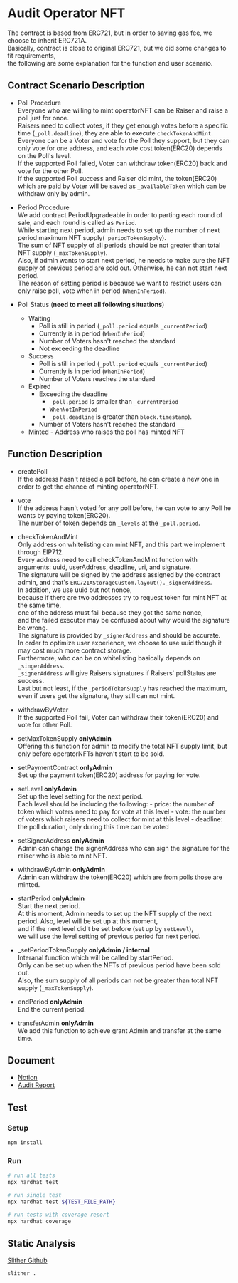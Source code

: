 # Audit Operator NFT

The contract is based from ERC721, but in order to saving gas fee, we choose to inherit ERC721A.\
Basically, contract is close to original ERC721, but we did some changes to fit requirements,\
the following are some explanation for the function and user scenario.

## Contract Scenario Description

- Poll Procedure\
   Everyone who are willing to mint operatorNFT can be Raiser and raise a poll just for once.\
   Raisers need to collect votes, if they get enough votes before a specific time (`_poll.deadline`), they are able to execute `checkTokenAndMint`.\
   Everyone can be a Voter and vote for the Poll they support, but they can only vote for one address, and each vote cost token(ERC20) depends on the Poll's level.\
   If the supported Poll failed, Voter can withdraw token(ERC20) back and vote for the other Poll.\
   If the supported Poll success and Raiser did mint, the token(ERC20) which are paid by Voter will be saved as `_availableToken` which can be withdraw only by admin.
  </br>

- Period Procedure\
   We add contract PeriodUpgradeable in order to parting each round of sale, and each round is called as `Period`.\
   While starting next period, admin needs to set up the number of next period maximum NFT supply(`_periodTokenSupply`).\
   The sum of NFT supply of all periods should be not greater than total NFT supply (`_maxTokenSupply`).\
   Also, if admin wants to start next period, he needs to make sure the NFT supply of previous period are sold out. Otherwise, he can not start next period.\
   The reason of setting period is because we want to restrict users can only raise poll, vote when in period (`WhenInPeriod`).
  </br>

- Poll Status (**need to meet all following situations**)
  - Waiting
    - Poll is still in period (`_poll.period` equals `_currentPeriod`)
    - Currently is in period (`WhenInPeriod`)
    - Number of Voters hasn't reached the standard
    - Not exceeding the deadline
  - Success
    - Poll is still in period (`_poll.period` equals `_currentPeriod`)
    - Currently is in period (`WhenInPeriod`)
    - Number of Voters reaches the standard
  - Expired
    - Exceeding the deadline
      - `_poll.period` is smaller than `_currentPeriod`
      - `WhenNotInPeriod`
      - `_poll.deadline` is greater than `block.timestamp`).
    - Number of Voters hasn't reached the standard
  - Minted - Address who raises the poll has minted NFT
    </br>

## Function Description

- createPoll\
   If the address hasn't raised a poll before, he can create a new one in order to get the chance of minting operatorNFT.
  </br>

- vote\
   If the address hasn't voted for any poll before, he can vote to any Poll he wants by paying token(ERC20).\
   The number of token depends on `_levels` at the `_poll.period`.
  </br>

- checkTokenAndMint\
   Only address on whitelisting can mint NFT, and this part we implement through EIP712.\
   Every address need to call checkTokenAndMint function with arguments: uuid, userAddress, deadline, uri, and signature.\
   The signature will be signed by the address assigned by the contract admin, and that's `ERC721AStorageCustom.layout()._signerAddress`.\
   In addition, we use uuid but not nonce,\
   because if there are two addresses try to request token for mint NFT at the same time,\
   one of the address must fail because they got the same nonce,\
   and the failed executor may be confused about why would the signature be wrong.\
   The signature is provided by `_signerAddress` and should be accurate.\
   In order to optimize user experience, we choose to use uuid though it may cost much more contract storage.\
   Furthermore, who can be on whitelisting basically depends on `_singerAddress`.\
   `_signerAddress` will give Raisers signatures if Raisers' pollStatus are success.\
   Last but not least, if the `_periodTokenSupply` has reached the maximum, even if users get the signature, they still can not mint.
  </br>

- withdrawByVoter\
   If the supported Poll fail, Voter can withdraw their token(ERC20) and vote for other Poll.
  </br>

- setMaxTokenSupply **onlyAdmin**\
   Offering this function for admin to modify the total NFT supply limit, but only before operatorNFTs haven't start to be sold.
  </br>

- setPaymentContract **onlyAdmin**\
   Set up the payment token(ERC20) address for paying for vote.
  </br>

- setLevel **onlyAdmin**\
   Set up the level setting for the next period.\
   Each level should be including the following: - price: the number of token which voters need to pay for vote at this level - vote: the number of voters which raisers need to collect for mint at this level - deadline: the poll duration, only during this time can be voted
  </br>

- setSignerAddress **onlyAdmin**\
   Admin can change the signerAddress who can sign the signature for the raiser who is able to mint NFT.
  </br>

- withdrawByAdmin **onlyAdmin**\
   Admin can withdraw the token(ERC20) which are from polls those are minted.
  </br>

- startPeriod **onlyAdmin**\
   Start the next period.\
   At this moment, Admin needs to set up the NFT supply of the next period.
  Also, level will be set up at this moment,\
   and if the next level did't be set before (set up by `setLevel`),\
   we will use the level setting of previous period for next period.
  </br>

- \_setPeriodTokenSupply **onlyAdmin / internal**\
   Interanal function which will be called by startPeriod.\
   Only can be set up when the NFTs of previous period have been sold out.\
   Also, the sum supply of all periods can not be greater than total NFT supply (`_maxTokenSupply`).
  </br>

- endPeriod **onlyAdmin**\
   End the current period.
  </br>

- transferAdmin **onlyAdmin**\
  We add this function to achieve grant Admin and transfer at the same time.

## Document

- [Notion](https://nonstop-krypton-90d.notion.site/Taisys-OperatorNFT-4ac63e5671fe421fae052791b045aa48)
- [Audit Report](./audit/)

## Test

### Setup

```bash
npm install
```

### Run

```bash
# run all tests
npx hardhat test

# run single test
npx hardhat test ${TEST_FILE_PATH}

# run tests with coverage report
npx hardhat coverage
```

## Static Analysis

[Slither Github](https://github.com/crytic/slither)

```bash
slither .
```
